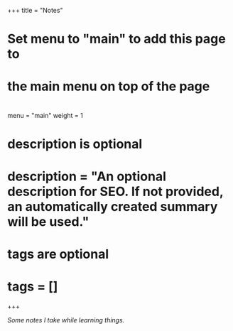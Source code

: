 +++
title = "Notes"

#
# Set menu to "main" to add this page to
# the main menu on top of the page
#
menu = "main"
weight = 1

#
# description is optional
#
# description = "An optional description for SEO. If not provided, an automatically created summary will be used."

#
# tags are optional
#
# tags = []
+++

_Some notes I take while learning things._